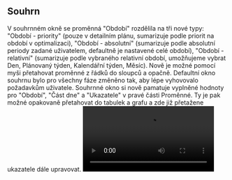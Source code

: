 ﻿---
categories: [fenix]
layout: fenix
---
## Souhrn
V souhrnném okně se proměnná  &quot;Období&quot; rozdělila na tři nové typy: &quot;Období - priority&quot; (pouze v detailním plánu, sumarizuje podle priorit na období v optimalizaci), 
&quot;Období - absolutní&quot; (sumarizuje podle absolutní periody zadané uživatelem, defaultně je nastavené celé období), 
&quot;Období - relativní&quot; (sumarizuje podle vybraného relativní období, umožňujeme vybrat Den, Plánovaný týden, Kalendářní týden, Měsíc). 
Nově je možné pomocí myši přetahovat proměnné z řádků do sloupců a opačně. 
Defaultní okno souhrnu bylo pro všechny fáze změněno tak, aby lépe vyhovovalo požadavkům uživatele.
Souhrnné okno si nově pamatuje vyplněné hodnoty pro &quot;Období&quot;, &quot;Část dne&quot; a &quot;Ukazatele&quot; v pravé části Proměnné. 
Ty je pak možné opakovaně přetahovat do tabulek a grafu a zde již přetažene ukazatele dále upravovat.
<video src="{{site.url}}/data/summary.mp4" type="video/mp4" controls></video>
